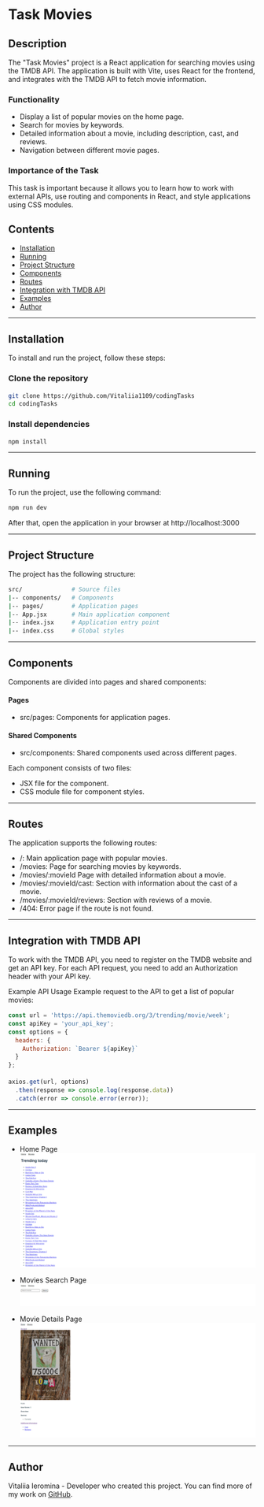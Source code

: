 # Task Movies

## Description
The "Task Movies" project is a React application for searching movies using the TMDB API. The application is built with Vite, uses React for the frontend, and integrates with the TMDB API to fetch movie information.

### Functionality
- Display a list of popular movies on the home page.
- Search for movies by keywords.
- Detailed information about a movie, including description, cast, and reviews.
- Navigation between different movie pages.

### Importance of the Task
This task is important because it allows you to learn how to work with external APIs, use routing and components in React, and style applications using CSS modules.

## Contents
- [Installation](#installation)
- [Running](#running)
- [Project Structure](#project-structure)
- [Components](#components)
- [Routes](#routes)
- [Integration with TMDB API](#integration-with-tmdb-api)
- [Examples](#examples)
- [Author](#author)

---

## Installation
To install and run the project, follow these steps:

### Clone the repository
```bash
git clone https://github.com/Vitaliia1109/codingTasks
cd codingTasks
```
### Install dependencies
```bash
npm install
```

---

## Running
To run the project, use the following command:
```bash
npm run dev
```
After that, open the application in your browser at http://localhost:3000

---

## Project Structure
The project has the following structure:

```bash
src/              # Source files
|-- components/   # Components
|-- pages/        # Application pages
|-- App.jsx       # Main application component
|-- index.jsx     # Application entry point
|-- index.css     # Global styles
```
---

## Components
Components are divided into pages and shared components:

#### Pages
- src/pages: Components for application pages.
#### Shared Components
- src/components: Shared components used across different pages.

Each component consists of two files:
- JSX file for the component.
- CSS module file for component styles.

---

## Routes
The application supports the following routes:

- /: Main application page with popular movies.
- /movies: Page for searching movies by keywords.
- /movies/:movieId Page with detailed information about a movie.
- /movies/:movieId/cast: Section with information about the cast of a movie.
- /movies/:movieId/reviews: Section with reviews of a movie.
- /404: Error page if the route is not found.

---

## Integration with TMDB API
To work with the TMDB API, you need to register on the TMDB website and get an API key. For each API request, you need to add an Authorization header with your API key.

Example API Usage
Example request to the API to get a list of popular movies:

```javascript
const url = 'https://api.themoviedb.org/3/trending/movie/week';
const apiKey = 'your_api_key';
const options = {
  headers: {
    Authorization: `Bearer ${apiKey}`
  }
};

axios.get(url, options)
  .then(response => console.log(response.data))
  .catch(error => console.error(error));
```
---

## Examples

- Home Page
![Home Page](homePage.png)

- Movies Search Page
![Home Page](movieSearchPage.png)

- Movie Details Page
![Home Page](movieDetailsPage.png)

---

## Author
Vitaliia Ieromina - Developer who created this project. You can find more of my work on [GitHub](https://github.com/Vitaliia1109).




